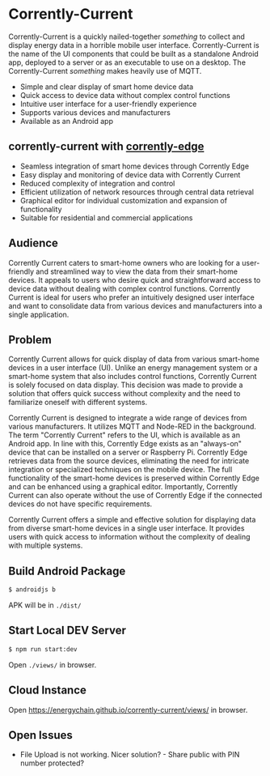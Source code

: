# Corrently-Current

Corrently-Current is a quickly nailed-together *something* to collect and display energy data in a horrible mobile user interface. Corrently-Current is the name of the UI  components that could be built as a standalone Android app, deployed to a server or as an executable to use on a desktop. The Corrently-Current *something* makes heavily use of MQTT.

- Simple and clear display of smart home device data
- Quick access to device data without complex control functions
- Intuitive user interface for a user-friendly experience
- Supports various devices and manufacturers
- Available as an Android app

## corrently-current with [corrently-edge](https://github.com/energychain/corrently-edge)
- Seamless integration of smart home devices through Corrently Edge
- Easy display and monitoring of device data with Corrently Current
- Reduced complexity of integration and control
- Efficient utilization of network resources through central data retrieval
- Graphical editor for individual customization and expansion of functionality
- Suitable for residential and commercial applications



## Audience

Corrently Current caters to smart-home owners who are looking for a user-friendly and streamlined way to view the data from their smart-home devices. It appeals to users who desire quick and straightforward access to device data without dealing with complex control functions. Corrently Current is ideal for users who prefer an intuitively designed user interface and want to consolidate data from various devices and manufacturers into a single application.

## Problem

Corrently Current allows for quick display of data from various smart-home devices in a user interface (UI). Unlike an energy management system or a smart-home system that also includes control functions, Corrently Current is solely focused on data display. This decision was made to provide a solution that offers quick success without complexity and the need to familiarize oneself with different systems.

Corrently Current is designed to integrate a wide range of devices from various manufacturers. It utilizes MQTT and Node-RED in the background. The term "Corrently Current" refers to the UI, which is available as an Android app. In line with this, Corrently Edge exists as an "always-on" device that can be installed on a server or Raspberry Pi. Corrently Edge retrieves data from the source devices, eliminating the need for intricate integration or specialized techniques on the mobile device. The full functionality of the smart-home devices is preserved within Corrently Edge and can be enhanced using a graphical editor. Importantly, Corrently Current can also operate without the use of Corrently Edge if the connected devices do not have specific requirements.

Corrently Current offers a simple and effective solution for displaying data from diverse smart-home devices in a single user interface. It provides users with quick access to information without the complexity of dealing with multiple systems.


## Build Android Package
```bash
$ androidjs b
```
APK will be in `./dist/`

## Start Local DEV Server
```bash
$ npm run start:dev
```
Open `./views/` in browser.

## Cloud Instance
Open https://energychain.github.io/corrently-current/views/ in browser.

## Open Issues
- File Upload is not working. Nicer solution? - Share public with PIN number protected?
